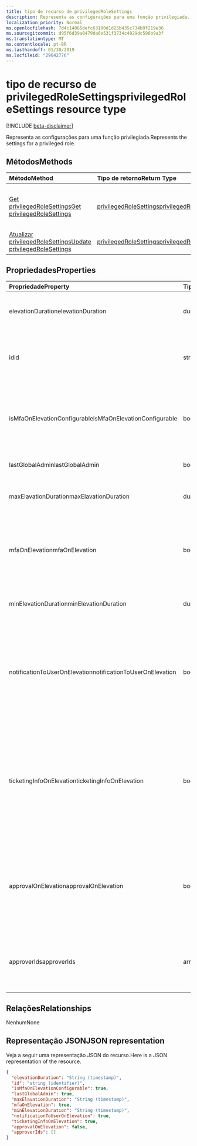 ```yaml
---
title: tipo de recurso de privilegedRoleSettings
description: Representa as configurações para uma função privilegiada.
localization_priority: Normal
ms.openlocfilehash: 7d4c14065defc63190d1d25b435c734b9f219e36
ms.sourcegitcommit: d95f6d39a0479da6e531f3734c4029dc596b9a3f
ms.translationtype: MT
ms.contentlocale: pt-BR
ms.lasthandoff: 01/30/2019
ms.locfileid: "29642776"
---
```

# <a name="privilegedrolesettings-resource-type"></a><span data-ttu-id="6e87a-103">tipo de recurso de privilegedRoleSettings</span><span class="sxs-lookup"><span data-stu-id="6e87a-103">privilegedRoleSettings resource type</span></span>

[!INCLUDE [beta-disclaimer](../../includes/beta-disclaimer.md)]

<span data-ttu-id="6e87a-104">Representa as configurações para uma função privilegiada.</span><span class="sxs-lookup"><span data-stu-id="6e87a-104">Represents the settings for a privileged role.</span></span>


## <a name="methods"></a><span data-ttu-id="6e87a-105">Métodos</span><span class="sxs-lookup"><span data-stu-id="6e87a-105">Methods</span></span>

| <span data-ttu-id="6e87a-106">Método</span><span class="sxs-lookup"><span data-stu-id="6e87a-106">Method</span></span>           | <span data-ttu-id="6e87a-107">Tipo de retorno</span><span class="sxs-lookup"><span data-stu-id="6e87a-107">Return Type</span></span>    |<span data-ttu-id="6e87a-108">Descrição</span><span class="sxs-lookup"><span data-stu-id="6e87a-108">Description</span></span>|
|:---------------|:--------|:----------|
|[<span data-ttu-id="6e87a-109">Get privilegedRoleSettings</span><span class="sxs-lookup"><span data-stu-id="6e87a-109">Get privilegedRoleSettings</span></span>](../api/privilegedrolesettings-get.md) | [<span data-ttu-id="6e87a-110">privilegedRoleSettings</span><span class="sxs-lookup"><span data-stu-id="6e87a-110">privilegedRoleSettings</span></span>](privilegedrolesettings.md) |<span data-ttu-id="6e87a-111">Leia as propriedades e os relacionamentos do objeto privilegedRoleSettings.</span><span class="sxs-lookup"><span data-stu-id="6e87a-111">Read properties and relationships of privilegedRoleSettings object.</span></span>|
|[<span data-ttu-id="6e87a-112">Atualizar privilegedRoleSettings</span><span class="sxs-lookup"><span data-stu-id="6e87a-112">Update privilegedRoleSettings</span></span>](../api/privilegedrolesettings-update.md) | [<span data-ttu-id="6e87a-113">privilegedRoleSettings</span><span class="sxs-lookup"><span data-stu-id="6e87a-113">privilegedRoleSettings</span></span>](privilegedrolesettings.md) |<span data-ttu-id="6e87a-114">Atualize o objeto privilegedRoleSettings.</span><span class="sxs-lookup"><span data-stu-id="6e87a-114">Update privilegedRoleSettings object.</span></span>|
## <a name="properties"></a><span data-ttu-id="6e87a-115">Propriedades</span><span class="sxs-lookup"><span data-stu-id="6e87a-115">Properties</span></span>
| <span data-ttu-id="6e87a-116">Propriedade</span><span class="sxs-lookup"><span data-stu-id="6e87a-116">Property</span></span>     | <span data-ttu-id="6e87a-117">Tipo</span><span class="sxs-lookup"><span data-stu-id="6e87a-117">Type</span></span>   |<span data-ttu-id="6e87a-118">Descrição</span><span class="sxs-lookup"><span data-stu-id="6e87a-118">Description</span></span>|
|:---------------|:--------|:----------|
|<span data-ttu-id="6e87a-119">elevationDuration</span><span class="sxs-lookup"><span data-stu-id="6e87a-119">elevationDuration</span></span>|<span data-ttu-id="6e87a-120">duration</span><span class="sxs-lookup"><span data-stu-id="6e87a-120">duration</span></span>|<span data-ttu-id="6e87a-121">A duração quando a função for ativada.</span><span class="sxs-lookup"><span data-stu-id="6e87a-121">The duration when the role is activated.</span></span>|
|<span data-ttu-id="6e87a-122">id</span><span class="sxs-lookup"><span data-stu-id="6e87a-122">id</span></span>|<span data-ttu-id="6e87a-123">string</span><span class="sxs-lookup"><span data-stu-id="6e87a-123">string</span></span>| <span data-ttu-id="6e87a-124">O identificador exclusivo para as configurações de função.</span><span class="sxs-lookup"><span data-stu-id="6e87a-124">The unique identifier for the role settings.</span></span> <span data-ttu-id="6e87a-125">Somente leitura.</span><span class="sxs-lookup"><span data-stu-id="6e87a-125">Read-only.</span></span>|
|<span data-ttu-id="6e87a-126">isMfaOnElevationConfigurable</span><span class="sxs-lookup"><span data-stu-id="6e87a-126">isMfaOnElevationConfigurable</span></span>|<span data-ttu-id="6e87a-127">boolean</span><span class="sxs-lookup"><span data-stu-id="6e87a-127">boolean</span></span>|<span data-ttu-id="6e87a-128">**true** se mfaOnElevation é configurável.</span><span class="sxs-lookup"><span data-stu-id="6e87a-128">**true** if mfaOnElevation is configurable.</span></span> <span data-ttu-id="6e87a-129">**false** se mfaOnElevation não é configurável.</span><span class="sxs-lookup"><span data-stu-id="6e87a-129">**false** if mfaOnElevation is not configurable.</span></span>|
|<span data-ttu-id="6e87a-130">lastGlobalAdmin</span><span class="sxs-lookup"><span data-stu-id="6e87a-130">lastGlobalAdmin</span></span>|<span data-ttu-id="6e87a-131">boolean</span><span class="sxs-lookup"><span data-stu-id="6e87a-131">boolean</span></span>|<span data-ttu-id="6e87a-132">Interno usado apenas.</span><span class="sxs-lookup"><span data-stu-id="6e87a-132">Internal used only.</span></span>|
|<span data-ttu-id="6e87a-133">maxElavationDuration</span><span class="sxs-lookup"><span data-stu-id="6e87a-133">maxElavationDuration</span></span>|<span data-ttu-id="6e87a-134">duration</span><span class="sxs-lookup"><span data-stu-id="6e87a-134">duration</span></span>|<span data-ttu-id="6e87a-135">Duração máxima para a função ativada.</span><span class="sxs-lookup"><span data-stu-id="6e87a-135">Maximal duration for the activated role.</span></span>|
|<span data-ttu-id="6e87a-136">mfaOnElevation</span><span class="sxs-lookup"><span data-stu-id="6e87a-136">mfaOnElevation</span></span>|<span data-ttu-id="6e87a-137">boolean</span><span class="sxs-lookup"><span data-stu-id="6e87a-137">boolean</span></span>|<span data-ttu-id="6e87a-138">**true** se MFA é necessária para ativar a função.</span><span class="sxs-lookup"><span data-stu-id="6e87a-138">**true** if MFA is required to activate the role.</span></span> <span data-ttu-id="6e87a-139">**false** se MFA não é necessário para ativar a função.</span><span class="sxs-lookup"><span data-stu-id="6e87a-139">**false** if MFA is not required to activate the role.</span></span>|
|<span data-ttu-id="6e87a-140">minElevationDuration</span><span class="sxs-lookup"><span data-stu-id="6e87a-140">minElevationDuration</span></span>|<span data-ttu-id="6e87a-141">duration</span><span class="sxs-lookup"><span data-stu-id="6e87a-141">duration</span></span>|<span data-ttu-id="6e87a-142">Duração mínima para a função ativada.</span><span class="sxs-lookup"><span data-stu-id="6e87a-142">Minimal duration for the activated role.</span></span>|
|<span data-ttu-id="6e87a-143">notificationToUserOnElevation</span><span class="sxs-lookup"><span data-stu-id="6e87a-143">notificationToUserOnElevation</span></span>|<span data-ttu-id="6e87a-144">boolean</span><span class="sxs-lookup"><span data-stu-id="6e87a-144">boolean</span></span>|<span data-ttu-id="6e87a-145">**True** se enviar notificação ao usuário final quando a função é ativada.</span><span class="sxs-lookup"><span data-stu-id="6e87a-145">**true** if send notification to the end user when the role is activated.</span></span> <span data-ttu-id="6e87a-146">**False** se não enviar notificação quando a função é ativada.</span><span class="sxs-lookup"><span data-stu-id="6e87a-146">**false** if do not send notification when the role is activated.</span></span>|
|<span data-ttu-id="6e87a-147">ticketingInfoOnElevation</span><span class="sxs-lookup"><span data-stu-id="6e87a-147">ticketingInfoOnElevation</span></span>|<span data-ttu-id="6e87a-148">boolean</span><span class="sxs-lookup"><span data-stu-id="6e87a-148">boolean</span></span>|<span data-ttu-id="6e87a-149">**true** se as informações de tickets são necessária quando ativar a função.</span><span class="sxs-lookup"><span data-stu-id="6e87a-149">**true** if the ticketing information is required when activate the role.</span></span> <span data-ttu-id="6e87a-150">**false** se as informações de tickets não são necessária quando ativar a função.</span><span class="sxs-lookup"><span data-stu-id="6e87a-150">**false** if the ticketing information is not required when activate the role.</span></span>|
|<span data-ttu-id="6e87a-151">approvalOnElevation</span><span class="sxs-lookup"><span data-stu-id="6e87a-151">approvalOnElevation</span></span>|<span data-ttu-id="6e87a-152">boolean</span><span class="sxs-lookup"><span data-stu-id="6e87a-152">boolean</span></span>|<span data-ttu-id="6e87a-153">**true** se a aprovação é necessária quando ativar a função.</span><span class="sxs-lookup"><span data-stu-id="6e87a-153">**true** if the approval is required when activate the role.</span></span> <span data-ttu-id="6e87a-154">**false** se a aprovação não é necessária quando ativar a função.</span><span class="sxs-lookup"><span data-stu-id="6e87a-154">**false** if the approval is not required when activate the role.</span></span>|
|<span data-ttu-id="6e87a-155">approverIds</span><span class="sxs-lookup"><span data-stu-id="6e87a-155">approverIds</span></span>|<span data-ttu-id="6e87a-156">array</span><span class="sxs-lookup"><span data-stu-id="6e87a-156">array</span></span>|<span data-ttu-id="6e87a-157">Lista de ids de aprovação, se a aprovação é necessária para a ativação.</span><span class="sxs-lookup"><span data-stu-id="6e87a-157">List of Approval ids, if approval is required for activation.</span></span>|

## <a name="relationships"></a><span data-ttu-id="6e87a-158">Relações</span><span class="sxs-lookup"><span data-stu-id="6e87a-158">Relationships</span></span>
<span data-ttu-id="6e87a-159">Nenhum</span><span class="sxs-lookup"><span data-stu-id="6e87a-159">None</span></span>


## <a name="json-representation"></a><span data-ttu-id="6e87a-160">Representação JSON</span><span class="sxs-lookup"><span data-stu-id="6e87a-160">JSON representation</span></span>

<span data-ttu-id="6e87a-161">Veja a seguir uma representação JSON do recurso.</span><span class="sxs-lookup"><span data-stu-id="6e87a-161">Here is a JSON representation of the resource.</span></span>

<!-- {
  "blockType": "resource",
  "optionalProperties": [

  ],
  "@odata.type": "microsoft.graph.privilegedRoleSettings"
}-->

```json
{
  "elevationDuration": "String (timestamp)",
  "id": "string (identifier)",
  "isMfaOnElevationConfigurable": true,
  "lastGlobalAdmin": true,
  "maxElavationDuration": "String (timestamp)",
  "mfaOnElevation": true,
  "minElevationDuration": "String (timestamp)",
  "notificationToUserOnElevation": true,
  "ticketingInfoOnElevation": true,
  "approvalOnElevation": false,
  "approverIds": []
}

```

<!-- uuid: 8fcb5dbc-d5aa-4681-8e31-b001d5168d79
2015-10-25 14:57:30 UTC -->
<!--
{
  "type": "#page.annotation",
  "description": "privilegedRoleSettings resource",
  "keywords": "",
  "section": "documentation",
  "tocPath": "",
  "suppressions": [
    "Error: /api-reference/beta/resources/privilegedrolesettings.md:\r\n      Exception processing links.\r\n    System.ArgumentException: Link Definition was null. Link text: !INCLUDE [beta-disclaimer](../../includes/beta-disclaimer.md)\r\n      at ApiDoctor.Validation.DocFile.get_LinkDestinations()\r\n      at ApiDoctor.Validation.DocSet.ValidateLinks(Boolean includeWarnings, String[] relativePathForFiles, IssueLogger issues, Boolean requireFilenameCaseMatch, Boolean printOrphanedFiles)"
  ]
}
-->
